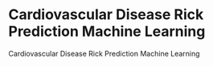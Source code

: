 # Cardiovascular Disease Rick Prediction Machine Learning
 Cardiovascular Disease Rick Prediction Machine Learning
